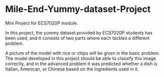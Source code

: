 # Mile-End-Yummy-dataset-Project
Mini Project for ECS7020P module.

In this project, the yummy dataset provided by ECS7020P students has been used, and it consists of two parts where each tackles a different problem. 

A picture of the model with rice or chips will be given in the basic problem. The model developed in this project should be able to classify this image correctly, and in the advanced problem it was predicted whether a dish is Italian, American, or Chinese based on the ingredients used in it.
